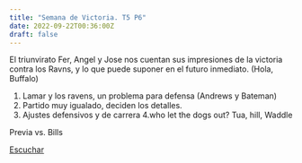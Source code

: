 ```yaml
---
title: "Semana de Victoria. T5 P6"
date: 2022-09-22T00:36:00Z
draft: false
---
```


El triunvirato Fer, Angel y Jose nos cuentan sus impresiones de la victoria contra los Ravns, y lo que puede suponer en el futuro inmediato. (Hola, Buffalo)
1. Lamar y los ravens, un problema para defensa (Andrews y Bateman) 
2. Partido muy igualado, deciden los detalles.
3. Ajustes defensivos y de carrera
4.who let the dogs out? Tua, hill, Waddle

Previa vs. Bills

[Escuchar](https://www.ivoox.com/semana-victoria-t5-p6-audios-mp3_rf_92740083_1.html)
